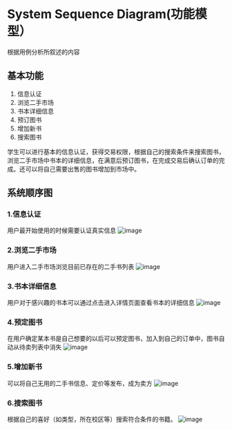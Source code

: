 ﻿# System Sequence Diagram(功能模型）
根据用例分析所叙述的内容
## 基本功能
1.	信息认证
2.	浏览二手市场
3.	书本详细信息
4.	预订图书
5.	增加新书
6.	搜索图书

学生可以进行基本的信息认证，获得交易权限，根据自己的搜索条件来搜索图书，浏览二手市场中书本的详细信息，在满意后预订图书，在完成交易后确认订单的完成。还可以将自己需要出售的图书增加到市场中。

## 系统顺序图
### 1.信息认证
用户最开始使用的时候需要认证真实信息
![image](https://github.com/resisterdkdk/Mini-Program-for-used-books/raw/master/img/06-05-01.png)


### 2.浏览二手市场
用户进入二手市场浏览目前已存在的二手书列表
![image](https://github.com/resisterdkdk/Mini-Program-for-used-books/raw/master/img/06-05-02.png)


### 3.书本详细信息
用户对于感兴趣的书本可以通过点击进入详情页面查看书本的详细信息
![image](https://github.com/resisterdkdk/Mini-Program-for-used-books/raw/master/img/06-05-03.png)


### 4.预定图书
在用户确定某本书是自己想要的以后可以预定图书，加入到自己的订单中，图书自动从待卖列表中消失
![image](https://github.com/resisterdkdk/Mini-Program-for-used-books/raw/master/img/06-05-04.png)


### 5.增加新书
可以将自己无用的二手书信息、定价等发布，成为卖方
![image](https://github.com/resisterdkdk/Mini-Program-for-used-books/raw/master/img/06-05-05.png)


### 6.搜索图书
根据自己的喜好（如类型，所在校区等）搜索符合条件的书籍。
![image](https://github.com/resisterdkdk/Mini-Program-for-used-books/raw/master/img/06-05-06.png)

